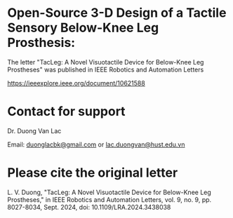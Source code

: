# Open-Source 3-D Design of a Tactile Sensory Below-Knee Leg Prosthesis:

The letter "TacLeg: A Novel Visuotactile Device for Below-Knee Leg Prostheses" was published in IEEE Robotics and Automation Letters

https://ieeexplore.ieee.org/document/10621588

# Contact for support

Dr. Duong Van Lac

Email: duonglacbk@gmail.com or lac.duongvan@hust.edu.vn

# Please cite the original letter

L. V. Duong, "TacLeg: A Novel Visuotactile Device for Below-Knee Leg Prostheses," in IEEE Robotics and Automation Letters, vol. 9, no. 9, pp. 8027-8034, Sept. 2024, doi: 10.1109/LRA.2024.3438038





